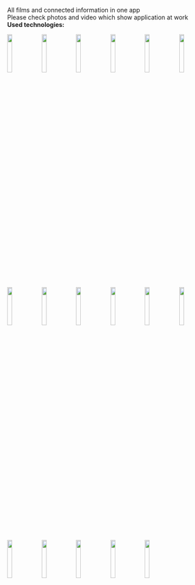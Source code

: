 All films and connected information in one app  
Please check photos and video which show application at work  
**Used technologies:**  

<img src="https://github.com/anarbikov/Skillcinema/assets/87697163/24ea675a-3874-4b0d-9814-a6f0050aa557" width=15% height=15%>
<img src="https://github.com/anarbikov/Skillcinema/assets/87697163/4d8d3471-711e-42d2-9338-edfcab78b1c4" width=15% height=15%>
<img src="https://github.com/anarbikov/Skillcinema/assets/87697163/f4b813f2-8db3-47c5-a784-753fbe242639" width=15% height=15%>
<img src="https://github.com/anarbikov/Skillcinema/assets/87697163/7a6e273b-2bed-4069-b481-7920e87e4c29" width=15% height=15%>
<img src="https://github.com/anarbikov/Skillcinema/assets/87697163/fe122efe-b03a-4808-9055-7a1d23791d5a" width=15% height=15%>
<img src="https://github.com/anarbikov/Skillcinema/assets/87697163/62b1f04c-00e9-4d2f-9c4f-6befe304360c" width=15% height=15%>
<img src="https://github.com/anarbikov/Skillcinema/assets/87697163/6abf0126-04f1-4627-8d61-db4899d4e426" width=15% height=15%>
<img src="https://github.com/anarbikov/Skillcinema/assets/87697163/c8b45225-6a06-4324-83de-ba23f2486c55" width=15% height=15%>
<img src="https://github.com/anarbikov/Skillcinema/assets/87697163/3e7daa4b-35c5-434e-bc7f-b4b4bd7fc1bc" width=15% height=15%>
<img src="https://github.com/anarbikov/Skillcinema/assets/87697163/1272eb80-38eb-44a9-957c-cdb67a10a39f" width=15% height=15%>
<img src="https://github.com/anarbikov/Skillcinema/assets/87697163/4b239657-3546-4982-9d8e-275edd6ee810" width=15% height=15%>
<img src="https://github.com/anarbikov/Skillcinema/assets/87697163/67883087-247b-400d-8086-aeac2e4bf7af" width=15% height=15%>
<img src="https://github.com/anarbikov/Skillcinema/assets/87697163/9022c8be-8c56-4e66-b684-116e16ff60e4" width=15% height=15%>
<img src="https://github.com/anarbikov/Skillcinema/assets/87697163/02dd7135-c9b2-45ef-aa6b-0d6e718ae597" width=15% height=15%>
<img src="https://github.com/anarbikov/Skillcinema/assets/87697163/eabdf986-1932-4895-b08b-5ae52defd8e5" width=15% height=15%>
<img src="https://github.com/anarbikov/Skillcinema/assets/87697163/d805c58c-2d83-418f-96eb-4e8d09b3a72c" width=15% height=15%>
<img src="https://github.com/anarbikov/Skillcinema/assets/87697163/e0dd1f88-aab7-4739-b7dd-4f03d1ad366a" width=15% height=15%>
